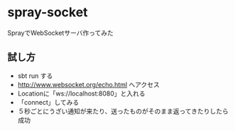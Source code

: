 # spray-socket

SprayでWebSocketサーバ作ってみた

## 試し方

* sbt run する
* http://www.websocket.org/echo.html へアクセス
* Locationに「ws://localhost:8080」と入れる
* 「connect」してみる
* ５秒ごとにうざい通知が来たり、送ったものがそのまま返ってきたりしたら成功
